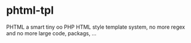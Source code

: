 phtml-tpl
=========

PHTML a smart tiny oo PHP HTML style template system, no more regex and no more large code, packags, ...

